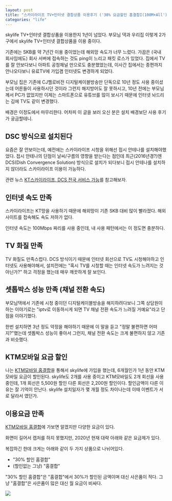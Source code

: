 ```yaml
---
layout: post
title: "스카이라이프 TV+인터넷 결합상품 이용후기 ('30% 요금할인 홈결합I(100M+All')"
categories: "life"
---
```


skylife TV+인터넷 결합상품을 이용한지 1년이 넘었다. 부모님 댁과 우리집 이렇게 2가구에서 skylife TV+인터넷 결합상품을 이용 중이다.

기존에는 SKB를 약 7년간 이용 중이었는데 해외망 속도가 너무 느렸다. 가끔은 (국내 회사임에도) 회사 서버에 접속하는 것도 ping이 느리고 패킷 로스가 있었다. 집에서 TV를 잘 안보다보니 아파트 공청채널 만으로도 충분했었는데, 이사간 집에서는 종편까지 안나오다보니 유료TV에 가입겸 인터넷도 변경하게 되었다.

부모님 집은 기존에 CJ헬로비전 디지털케이블방송만 단독으로 10년 정도 사용 중이셨는데 어른들이 사용하시던 것이라 그런지 해지방어도 잘 못하시고, 10년 전에는 부모님께서 PC가 없었지만 이제는 스마트폰으로 유튜브를 많이 보시기 때문에 인터넷 놔드리는 김에 TV도 같이 변경했다.

배경은 이정도에서 마무리한다. 어차피 이 글을 보러 오신 분은 설치 배경보단 사용 후기가 궁금할테니.

## DSC 방식으로 설치된다

요즘은 잘 안보이는데, 예전에는 스카이라이프 시청을 위해선 접시 안테나를 설치해야했었다. 접시 안테나의 단점이 날씨/구름의 영향을 받는다는 점인데 최근(2016년경?)엔 DCS(Dish Convergence Solution) 방식으로 설치가 되다보니 접시 안테나를 설치하지 않더라도 스카이라이프 이용이 가능하다.

관련 뉴스 [KT스카이라이프, DCS 전국 서비스 가능](https://m.etnews.com/20161010000269)를 참고해보자.

## 인터넷 속도 만족

스카이라이프는 KT망을 사용하기 때문에 해외망이 기존 SKB 대비 많이 빨라졌다. 해외사이트를 접속해도 속도 저하가 없다.

인터넷 속도는 100Mbps 짜리를 사용 중인데, 내 사용 패턴에서는 이 정도면 충분하다.

## TV 화질 만족

TV 화질도 만족스럽다. DCS 방식이기 때문에 인터넷 회선으로 TV도 시청해야하고 인터넷도 사용해야해서, 설치전에는 "혹시 TV를 시청할 때는 인터넷 속도가 느려지는 것 아닌가?" 하고 걱정을 했는데 매우 깨끗하게 잘 보인다.

## 셋톱박스 성능 만족 (채널 전환 속도)

부모님댁에서 기존에 시청 중이던 디지털케이블방송을 해지하려다보니 그쪽 상담원이 하는 이야기로는 "iptv로 이동하시게 되면 TV 채널 전환 속도가 느려질 거예요"라고 단점을 이야기했다.

한번 설치하면 3년 정도 약정을 해야하기 때문에 이 말을 듣고 "정말 불편하면 어떠지?"했는데 셋톱박스 성능이 좋아서 그런지, 채널 전환 속도는 크게 불편하지 않고 기존과 비슷했다.

## KTM모바일 요금 할인

나는 [KTM모바일 홈결합](https://internettv.ktmmobile.com/wire/combiList.do)을 통해서 skylife에 가입을 했는데, 6개월인가 1년 동안 KTM모바일 요금이 할인된다. skylife도 2개를 사용 중이고 KTM모바일도 2개 회선을 사용 중인데, 1개 회선은 5,500원 할인 다른 회선은 2,200원 할인이다. 할인금액이 다른 이유는 잘 기억이 안난다. skylife 설치일자가 몇 개월 정도 차이나는데 이때 이벤트가 서로 달라서 였던가.

## 이용요금 만족

[KTM모바일 홈결합](https://internettv.ktmmobile.com/wire/combiList.do)에 가보면 알겠지만 다양한 요금이 있다.

화면이 길어서 캡처를 하지 못했지만, 2020년 현재 대략 아래와 같은 요금제가 있다.

복잡하긴 한데 크게는 아래와 같이 두 가지 상품으로 나뉘어있다.

- "30% 할인 홈결합"
- (할인없는 그냥) "홈결합"

"30% 할인 홈결합"은 "홈결합"에서 30%가 할인된 금액이며 대신 사은품이 적다. 그냥 "홈결합"은 사은품이 많은 대신 월 요금이 비싸다.

<a href="https://i.imgur.com/dbJK3Dv.png"><img src="https://i.imgur.com/dbJK3Dv.png"></a>
